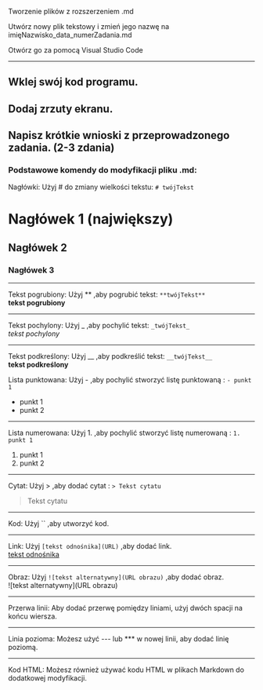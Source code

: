 Tworzenie plików z rozszerzeniem .md

Utwórz nowy plik tekstowy i zmień jego nazwę na imięNazwisko_data_numerZadania.md

Otwórz go za pomocą Visual Studio Code

---

## Wklej swój kod programu.  
## Dodaj zrzuty ekranu.  
## Napisz krótkie wnioski z przeprowadzonego zadania. (2-3 zdania)  

### Podstawowe komendy do modyfikacji pliku .md:
Nagłówki:
Użyj # do zmiany wielkości tekstu: `# twójTekst`
# Nagłówek 1 (największy)
## Nagłówek 2
### Nagłówek 3

---

Tekst pogrubiony:
Użyj ** ,aby pogrubić tekst: `**twójTekst**`  
**tekst pogrubiony**

---

Tekst pochylony:
Użyj _ ,aby pochylić tekst: `_twójTekst_`  
_tekst pochylony_

---

Tekst podkreślony:
Użyj __ ,aby podkreślić tekst: `__twójTekst__`  
__tekst podkreślony__

Lista punktowana:
Użyj - ,aby pochylić stworzyć listę punktowaną : `- punkt 1`  
- punkt 1
- punkt 2

---

Lista numerowana:
Użyj 1. ,aby pochylić stworzyć listę numerowaną : `1. punkt 1`  
1. punkt 1
2. punkt 2

---

Cytat:
Użyj > ,aby dodać cytat : `> Tekst cytatu`  
> Tekst cytatu

---

Kod:
Użyj `` ,aby utworzyć kod.

---

Link:
Użyj `[tekst odnośnika](URL)` ,aby dodać link.  
[tekst odnośnika](URL)

---

Obraz:
Użyj `![tekst alternatywny](URL obrazu)` ,aby dodać obraz.  
![tekst alternatywny](URL obrazu)

---

Przerwa linii:
Aby dodać przerwę pomiędzy liniami, użyj dwóch spacji na końcu wiersza.

---

Linia pozioma:
Możesz użyć --- lub *** w nowej linii, aby dodać linię poziomą.

---

Kod HTML:
Możesz również używać kodu HTML w plikach Markdown do dodatkowej modyfikacji.
